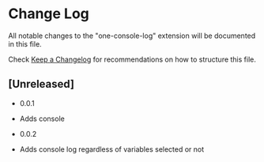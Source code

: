 # Change Log

All notable changes to the "one-console-log" extension will be documented in this file.

Check [Keep a Changelog](http://keepachangelog.com/) for recommendations on how to structure this file.

## [Unreleased]

- 0.0.1
* Adds console 

- 0.0.2
* Adds console log regardless of variables selected or not


